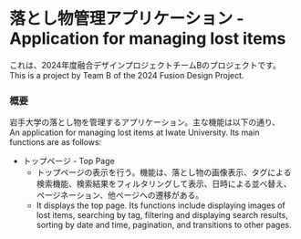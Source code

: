 # 落とし物管理アプリケーション - Application for managing lost items
これは、2024年度融合デザインプロジェクトチームBのプロジェクトです。  
This is a project by Team B of the 2024 Fusion Design Project.

### 概要
岩手大学の落とし物を管理するアプリケーション。主な機能は以下の通り、  
An application for managing lost items at Iwate University. Its main functions are as follows:
* トップページ - Top Page
  * トップページの表示を行う。機能は、落とし物の画像表示、タグによる検索機能、検索結果をフィルタリングして表示、日時による並べ替え、ページネーション、他ページへの遷移がある。
  * It displays the top page. Its functions include displaying images of lost items, searching by tag, filtering and displaying search results, sorting by date and time, pagination, and transitions to other pages.
